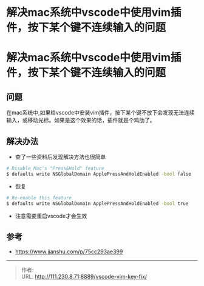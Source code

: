 # 解决mac系统中vscode中使用vim插件，按下某个键不连续输入的问题


<!--more-->
# 解决mac系统中vscode中使用vim插件，按下某个键不连续输入的问题
## 问题
在mac系统中,如果给vscode中安装vim插件，按下某个键不放下会发现无法连续输入，或移动光标。如果是这个效果的话，插件就是个鸡肋了。

## 解决办法
- 查了一些资料后发现解决方法也很简单
```bash
# Disable Mac's "Press&Hold" feature
$ defaults write NSGlobalDomain ApplePressAndHoldEnabled -bool false
```
- 恢复
```bash
# Re-enable this feature
$ defaults write NSGlobalDomain ApplePressAndHoldEnabled -bool true
```

- 注意需要重启vscode才会生效


## 参考
- https://www.jianshu.com/p/75cc293ae399


---

> 作者:   
> URL: http://111.230.8.71:8889/vscode-vim-key-fix/  

